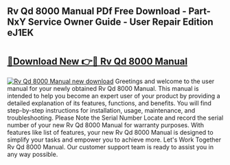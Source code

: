 ## Rv Qd 8000 Manual PDf Free Download - Part-NxY Service Owner Guide - User Repair Edition eJ1EK

# <h2><a href="http://bc76196.oget.top/?id=Rv+Qd+8000+Manual">🔗Download New 👉🔴 Rv Qd 8000 Manual</a></h2>

[![Rv Qd 8000 Manual new download](https://i.imgur.com/5g1atiW.png)](http://bc76196.oget.top/?id=Rv+Qd+8000+Manual)
Greetings and welcome to the user manual for your newly obtained Rv Qd 8000 Manual. This manual is intended to help you become an expert user of your product by providing a detailed explanation of its features, functions, and benefits. You will find step-by-step instructions for installation, usage, maintenance, and troubleshooting. Please Note the Serial Number Locate and record the serial number of your new Rv Qd 8000 Manual for warranty purposes. With features like list of features, your new Rv Qd 8000 Manual is designed to simplify your tasks and empower you to achieve more. Let's Work Together Rv Qd 8000 Manual. Our customer support team is ready to assist you in any way possible.
